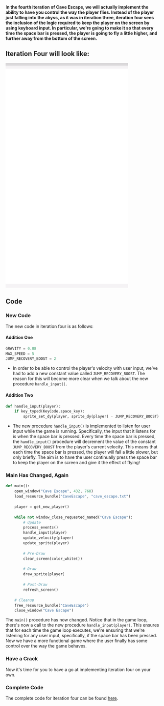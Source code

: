 __In the fourth iteration of **Cave Escape**, we will actually implement the ability to have you control the way the player flies. Instead of the player just falling into the abyss, as it was in iteration three, iteration four sees the inclusion of the logic required to keep the player on the screen by using keyboard input. In particular, we're going to make it so that every time the space bar is pressed, the player is going to fly a little higher, and further away from the bottom of the screen.__

## Iteration Four will look like:
![Iteration Four](https://raw.githubusercontent.com/itco-education/cave-escape/master/Documentation/Images/iteration_4.gif)

## Code

### New Code
The new code in iteration four is as follows:

#### Addition One
```python
GRAVITY = 0.08
MAX_SPEED = 5
JUMP_RECOVERY_BOOST = 2
```

- In order to be able to control the player's velocity with user input, we've had to add a new constant value called ```JUMP_RECOVERY_BOOST```. The reason for this will become more clear when we talk about the new procedure ```handle_input()```.

#### Addition Two
```python
def handle_input(player):
    if key_typed(KeyCode.space_key):
        sprite_set_dy(player, sprite_dy(player) - JUMP_RECOVERY_BOOST)
```

- The new procedure ```handle_input()``` is implemented to listen for user input while the game is running. Specifically, the input that it listens for is when the space bar is pressed. Every time the space bar is pressed, the ```handle_input()``` procedure will decrement the value of the constant ```JUMP_RECOVERY_BOOST``` from the player's current velocity. This means that each time the space bar is pressed, the player will fall a little slower, but only briefly. The aim is to have the user continually press the space bar to keep the player on the screen and give it the effect of flying!

### Main Has Changed, Again
```python
def main():
    open_window("Cave Escape", 432, 768)
    load_resource_bundle("CaveEscape", "cave_escape.txt")

    player = get_new_player()

    while not window_close_requested_named("Cave Escape"):
        # Update
        process_events()
        handle_input(player)
        update_velocity(player)
        update_sprite(player)

        # Pre-Draw
        clear_screen(color_white())

        # Draw
        draw_sprite(player)

        # Post-Draw
        refresh_screen()

    # Cleanup
    free_resource_bundle("CaveEscape")
    close_window("Cave Escape")
```

The ```main()``` procedure has now changed. Notice that in the game loop, there's now a call to the new procedure ```handle_input(player)```. This ensures that for each time the game loop executes, we're ensuring that we're listening for any user input, specifically, if the space bar has been pressed. Now we have a more functional game where the user finally has some control over the way the game behaves.

### Have a Crack
Now it's time for you to have a go at implementing iteration four on your own.

### Complete Code
The complete code for iteration four can be found [here](https://raw.githubusercontent.com/itco-education/cave-escape/master/CPP/cave_escape_4.cpp).
